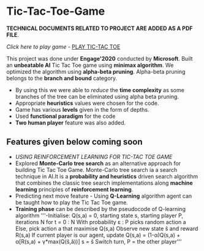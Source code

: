 # Tic-Tac-Toe-Game
**TECHNICAL DOCUMENTS RELATED TO PROJECT ARE ADDED AS A PDF FILE**.

*Click here to play game* - [PLAY TIC-TAC TOE](https://prasenjit07.github.io/Tic-Tac-Toe-Game/)

This project was done under **Engage'2020** conducted by **Microsoft**.
Built an **unbeatable AI** Tic Tac Toe game using **minimax algorithm**.
We optimized the algorithm using **alpha-beta pruning**.
Alpha-beta pruning belongs to the **branch and bound** category.
* By using this we were able to *reduce* the **time complexity** as some branches of the tree can be eliminated using alpha beta pruning.
* Appropriate **heuristics** values were chosen for the code.
* Game has various **levels** given in the form of depths.
* Used **functional paradigm** for the code
* **Two human player** feature was also added.
## **Features** given below coming soon
* *USING REINFORCEMENT LEARNING FOR TIC-TAC TOE GAME*
* Explored **Monte-Carlo tree search** as an alternative approach for building Tic Tac Toe Game. Monte-Carlo tree search ia a search technique in AI.It is a **probability and heuristics** driven search algorithm that combines the classic tree search implementations along **machine learning** principles of **reinforcement learning**.
* Predicting next move feature - Using **Q-Learning** algorithm agent can be taught how to play the Tic Tac Toe game.
* **Training phase** can be described by the pseudocode of Q-learning algorithm
'''-Initialise: Q(s,a) = 0, starting state s, 
            starting player P, iterations N
for t = 0 : N
   With probability ε : P picks random action a
   Else, pick action a that maximise Q(s,a)
   Observe new state ŝ and reward R(s,a)
   If current player is our agent, 
   update Q(s,a) = (1-α)Q(s,a) + α[R(s,a) + γ*max(Q(ŝ,â))]
   s = ŝ
   Switch turn, P = the other player'''
   

